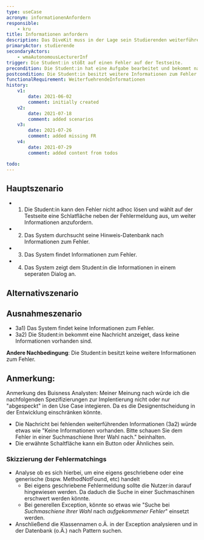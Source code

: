 ```yaml
---
type: useCase
acronym: informationenAnfordern
responsible: 
    - kru
title: Informationen anfordern
description: Das DiveKit muss in der Lage sein Studierenden weiterführende Informationen (zum Beispiel Videos/Webseiten/Vorlesungsmaterialien) zu konkreten Fehlern zur Verfügung zu stellen.
primaryActor: studierende
secondaryActors:
    - wmaAutonomousLecturerInf
trigger: Die Student:in stößt auf einen Fehler auf der Testseite.
precondition: Die Student:in hat eine Aufgabe bearbeitet und bekommt nach dem pushen der Aufgabe einen Fehler auf der Testseite.
postcondition: Die Student:in besitzt weitere Informationen zum Fehler.
functionalRequirement: WeiterfuehrendeInformationen
history:
    v1:
        date: 2021-06-02
        comment: initially created
    v2:
        date: 2021-07-18
        comment: added scenarios
    v3:
        date: 2021-07-26
        comment: added missing FR
    v4:
        date: 2021-07-29
        comment: added content from todos

todo: 
---
```



## Hauptszenario
* 1) Die Student:in kann den Fehler nicht adhoc lösen und wählt auf der Testseite eine Schlatfläche neben der Fehlermeldung aus, um weiter Informationen anzufordern.
* 2) Das System durchsucht seine Hinweis-Datenbank nach Informationen zum Fehler.
* 3) Das System findet Informationen zum Fehler.
* 4) Das System zeigt dem Student:in die Informationen in einem seperaten Dialog an.

## Alternativszenario
<!-- UC ist zu klein für ein Altervativszenario -->

## Ausnahmeszenario 
* 3a1) Das System findet keine Informationen zum Fehler.
* 3a2) Die Student:in bekommt eine Nachricht anzeiget, dass keine Informationen vorhanden sind.

**Andere Nachbedingung**: Die Student:in besitzt keine weitere Informationen zum Fehler.

## Anmerkung:
Anmerkung des Buisness Analysten: Meiner Meinung nach würde ich die nachfolgenden Spezifizierungen zur Implentierung nicht oder nur "abgespeckt" in den Use Case integieren. Da es die Designentscheidung in der Entwicklung einschränken könnte.

* Die Nachricht bei fehlenden weiterführenden Informationen (3a2) würde etwas wie "Keine Informationen vorhanden. Bitte schauen Sie dem Fehler in einer Suchmaschiene Ihrer Wahl nach." beinhalten.
* Die erwähnte Schaltfläche kann ein Button oder Ähnliches sein.

### Skizzierung der Fehlermatchings

* Analyse ob es sich hierbei, um eine eigens geschriebene oder eine generische (bspw. MethodNotFound, etc) handelt
    * Bei eigens geschriebene Fehlermeldung sollte die Nutzer:in darauf hingewiesen werden. Da daduch die Suche in einer Suchmaschinen erschwert werden könnte.
    * Bei generellen Exception, könnte so etwas wie "Suche bei _Suchmaschiene Ihrer Wahl_ nach _aufgekommener Fehler_" einsetzt werden.  
* Anschließend die Klassennamen o.Ä. in der Exception analysieren und in der Datenbank (o.Ä.) nach Pattern suchen.